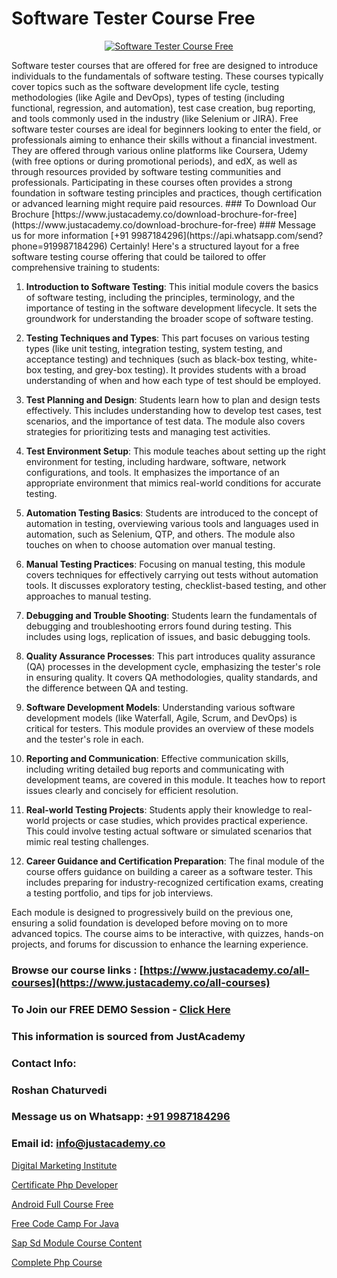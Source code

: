 # Software Tester Course Free

<p align="center">
  <a href="https://justacademy.co/program-detail/software-testing">
    <img src="https://justacademy.co/storage2/program_images/1704700438.webp" alt="Software Tester Course Free">
  </a>
</p>
Software tester courses that are offered for free are designed to introduce individuals to the fundamentals of software testing. These courses typically cover topics such as the software development life cycle, testing methodologies (like Agile and DevOps), types of testing (including functional, regression, and automation), test case creation, bug reporting, and tools commonly used in the industry (like Selenium or JIRA). Free software tester courses are ideal for beginners looking to enter the field, or professionals aiming to enhance their skills without a financial investment. They are offered through various online platforms like Coursera, Udemy (with free options or during promotional periods), and edX, as well as through resources provided by software testing communities and professionals. Participating in these courses often provides a strong foundation in software testing principles and practices, though certification or advanced learning might require paid resources.
### To Download Our Brochure [https://www.justacademy.co/download-brochure-for-free](https://www.justacademy.co/download-brochure-for-free)
### Message us for more information [+91 9987184296](https://api.whatsapp.com/send?phone=919987184296)
Certainly! Here's a structured layout for a free software testing course offering that could be tailored to offer comprehensive training to students:

1) **Introduction to Software Testing**: This initial module covers the basics of software testing, including the principles, terminology, and the importance of testing in the software development lifecycle. It sets the groundwork for understanding the broader scope of software testing.

2) **Testing Techniques and Types**: This part focuses on various testing types (like unit testing, integration testing, system testing, and acceptance testing) and techniques (such as black-box testing, white-box testing, and grey-box testing). It provides students with a broad understanding of when and how each type of test should be employed.

3) **Test Planning and Design**: Students learn how to plan and design tests effectively. This includes understanding how to develop test cases, test scenarios, and the importance of test data. The module also covers strategies for prioritizing tests and managing test activities.

4) **Test Environment Setup**: This module teaches about setting up the right environment for testing, including hardware, software, network configurations, and tools. It emphasizes the importance of an appropriate environment that mimics real-world conditions for accurate testing.

5) **Automation Testing Basics**: Students are introduced to the concept of automation in testing, overviewing various tools and languages used in automation, such as Selenium, QTP, and others. The module also touches on when to choose automation over manual testing.

6) **Manual Testing Practices**: Focusing on manual testing, this module covers techniques for effectively carrying out tests without automation tools. It discusses exploratory testing, checklist-based testing, and other approaches to manual testing.

7) **Debugging and Trouble Shooting**: Students learn the fundamentals of debugging and troubleshooting errors found during testing. This includes using logs, replication of issues, and basic debugging tools.

8) **Quality Assurance Processes**: This part introduces quality assurance (QA) processes in the development cycle, emphasizing the tester's role in ensuring quality. It covers QA methodologies, quality standards, and the difference between QA and testing.

9) **Software Development Models**: Understanding various software development models (like Waterfall, Agile, Scrum, and DevOps) is critical for testers. This module provides an overview of these models and the tester's role in each.

10) **Reporting and Communication**: Effective communication skills, including writing detailed bug reports and communicating with development teams, are covered in this module. It teaches how to report issues clearly and concisely for efficient resolution.

11) **Real-world Testing Projects**: Students apply their knowledge to real-world projects or case studies, which provides practical experience. This could involve testing actual software or simulated scenarios that mimic real testing challenges.

12) **Career Guidance and Certification Preparation**: The final module of the course offers guidance on building a career as a software tester. This includes preparing for industry-recognized certification exams, creating a testing portfolio, and tips for job interviews.

Each module is designed to progressively build on the previous one, ensuring a solid foundation is developed before moving on to more advanced topics. The course aims to be interactive, with quizzes, hands-on projects, and forums for discussion to enhance the learning experience.

### Browse our course links : [https://www.justacademy.co/all-courses](https://www.justacademy.co/all-courses) 
### To Join our FREE DEMO Session - [Click Here](https://www.justacademy.co/register-for-course-demo)


### This information is sourced from JustAcademy
### Contact Info:
### Roshan Chaturvedi
### Message us on Whatsapp: [+91 9987184296](https://api.whatsapp.com/send?phone=919987184296)
### Email id: [info@justacademy.co](mailto:info@justacademy.co)
                
[Digital Marketing Institute](https://www.linkedin.com/pulse/digital-marketing-institute-justacademy-sunnyvale-n8bvc?trackingId=o1prXKY0dsSLS%2FmvbvpFYg%3D%3D&lipi=urn%3Ali%3Apage%3Ad_flagship3_company_admin%3BUjFoUpg3TaeqGUVsU2Vh7w%3D%3D)

[Certificate Php Developer](https://www.linkedin.com/pulse/certificate-php-developer-justacademy-vwiuc?trackingId=z%2FZ8Qv2zCYNcrKx26Tr3wA%3D%3D&lipi=urn%3Ali%3Apage%3Ad_flagship3_company_admin%3BWbxQ1A18RaaLg4c2WwaK8w%3D%3D)

[Android Full Course Free](https://medium.com/@AkashSingh2052/android-full-course-free-13849842cc63)

[Free Code Camp For Java](https://medium.com/@kamblerajas684/free-code-camp-for-java-31f24bce8413)

[Sap Sd Module Course Content](https://justacademyin.github.io/justacademy/sap-sd-module-course-content)

[Complete Php Course](https://justacademyin.github.io/justacademy/complete-php-course)

